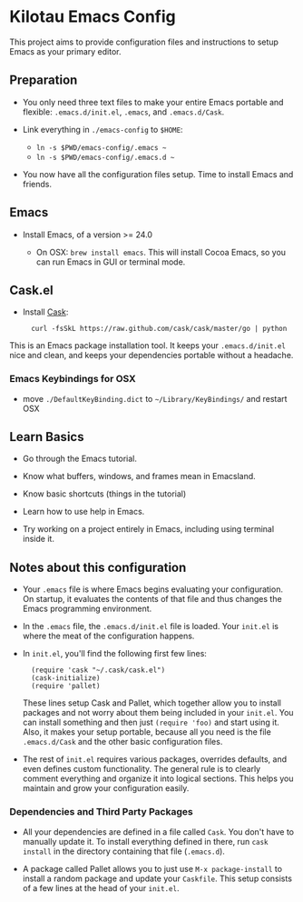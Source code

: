 # Kilotau Emacs Config #

This project aims to provide configuration files and instructions to
setup Emacs as your primary editor.

## Preparation

* You only need three text files to make your entire Emacs
  portable and flexible: `.emacs.d/init.el`, `.emacs`, and
  `.emacs.d/Cask`.

* Link everything in `./emacs-config` to `$HOME`:
  - `ln -s $PWD/emacs-config/.emacs ~`
  - `ln -s $PWD/emacs-config/.emacs.d ~`

* You now have all the configuration files setup. Time to install
  Emacs and friends.

## Emacs

* Install Emacs, of a version >= 24.0

  - On OSX: `brew install emacs`. This will install Cocoa Emacs, so
    you can run Emacs in GUI or terminal mode.

## Cask.el

- Install [Cask](http://github.com/cask/cask):

        curl -fsSkL https://raw.github.com/cask/cask/master/go | python

This is an Emacs package installation tool. It keeps your
`.emacs.d/init.el` nice and clean, and keeps your dependencies
portable without a headache.

### Emacs Keybindings for OSX

- move `./DefaultKeyBinding.dict` to `~/Library/KeyBindings/` and
  restart OSX


## Learn Basics

* Go through the Emacs tutorial.

* Know what buffers, windows, and frames mean in Emacsland.

* Know basic shortcuts (things in the tutorial)

* Learn how to use help in Emacs.

* Try working on a project entirely in Emacs, including using
  terminal inside it.
  

## Notes about this configuration

* Your `.emacs` file is where Emacs begins evaluating your
  configuration. On startup, it evaluates the contents of that file
  and thus changes the Emacs programming environment.

* In the `.emacs` file, the `.emacs.d/init.el` file is loaded. Your
  `init.el` is where the meat of the configuration happens.

* In `init.el`, you'll find the following first few lines:

        (require 'cask "~/.cask/cask.el")
        (cask-initialize)
        (require 'pallet)

  These lines setup Cask and Pallet, which together allow you to
  install packages and not worry about them being included in your
  `init.el`. You can install something and then just `(require 'foo)`
  and start using it. Also, it makes your setup portable, because all
  you need is the file `.emacs.d/Cask` and the other basic
  configuration files.

* The rest of `init.el` requires various packages, overrides defaults,
  and even defines custom functionality. The general rule is to
  clearly comment everything and organize it into logical
  sections. This helps you maintain and grow your configuration
  easily.
  

### Dependencies and Third Party Packages

* All your dependencies are defined in a file called `Cask`. You don't
  have to manually update it. To install everything defined in there,
  run `cask install` in the directory containing that file
  (`.emacs.d`).
  
* A package called Pallet allows you to just use `M-x package-install`
  to install a random package and update your `Caskfile`. This setup
  consists of a few lines at the head of your `init.el`.


